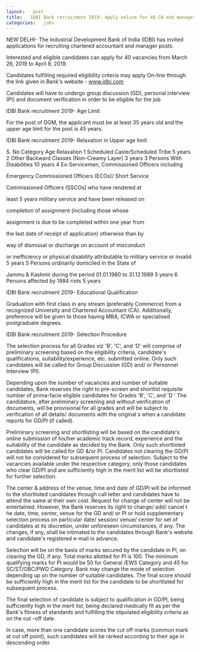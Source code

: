 ```yaml
--- 
layout:   post
title:   IDBI Bank recruitment 2019- Apply online for 40 CA and manager posts @idbi.com
categories:   jobs
---
```

NEW DELHI- The Industrial Development Bank of India (IDBI) has invited applications for recruiting chartered accountant and manager posts.

Interested and eligible candidates can apply for 40 vacancies from March 26, 2019 to April 8, 2019.

Candidates fulfilling required eligibility criteria may apply On-line through the link given in Bank's website - www.idbi.com

Candidates will have to undergo group discussion (GD), personal interview (PI) and document verification in order to be eligible for the job

IDBI Bank recruitment 2019- Age Limit

For the post of DGM, the applicant must be at least 35 years old and the upper age limit for the post is 45 years.

IDBI Bank recruitment 2019- Relaxation in Upper age limit

S. No 	Category 	Age Relaxation
1 	Scheduled Caste/Scheduled Tribe 	5 years
2 	Other Backward Classes (Non-Creamy Layer) 	3 years
3 	Persons With Disabilities 	10 years
4 	Ex-Servicemen, Commissioned Officers including

Emergency Commissioned Officers (ECOs)/ Short Service

Commissioned Officers (SSCOs) who have rendered at

least 5 years military service and have been released on

completion of assignment (including those whose

assignment is due to be completed within one year from

the last date of receipt of application) otherwise than by

way of dismissal or discharge on account of misconduct

or inefficiency or physical disability attributable to
military service or invalid 	5 years
5 	Persons ordinarily domiciled in the State of

Jammu & Kashmir during the period
01.01.1980 to 31.12.1989 	5 years
6 	Persons affected by 1984 riots 	5 years


IDBI Bank recruitment 2019- Educational Qualification

Graduation with first class in any stream (preferably Commerce) from a recognized University and Chartered Accountant (CA). Additionally, preference will be given to those having MBA, ICWA or specialised postgraduate degrees.

IDBI Bank recruitment 2019- Selection Procedure

The selection process for all Grades viz 'B', 'C', and 'D' will comprise of preliminary screening based on the eligibility criteria, candidate's qualifications, suitability/experience, etc. submitted online. Only such candidates will be called for Group Discussion (GD) and/ or Personnel Interview (PI).

Depending upon the number of vacancies and number of suitable candidates, Bank reserves the right to pre-screen and shortlist requisite number of prima-facie eligible candidates for Grades 'B', 'C', and 'D ' The candidature, after preliminary screening and without verification of documents, will be provisional for all grades and will be subject to verification of all details/ documents with the original s when a candidate reports for GD/PI (if called).

Preliminary screening and shortlisting will be based on the candidate's online submission of his/her academic track record, experience and the suitability of the candidate as decided by the Bank. Only such shortlisted candidates will be called for GD &/or PI. Candidates not clearing the GD/PI will not be considered for subsequent process of selection. Subject to the vacancies available under the respective category, only those candidates who clear GD/PI and are sufficiently high in the merit list will be shortlisted for further selection.

The center & address of the venue, time and date of GD/PI will be informed to the shortlisted candidates through call letter and candidates have to attend the same at their own cost. Request for change of center will not be entertained. However, the Bank reserves its right to change/ add/ cancel t he date, time, center, venue for the GD and/ or PI or hold supplementary selection process on particular date/ session/ venue/ center for set of candidates at its discretion, under unforeseen circumstances, if any. The changes, if any, shall be intimated to the candidates through Bank's website and candidate's registered e-mail in advance.


Selection will be on the basis of marks secured by the candidate in PI, on clearing the GD, if any. Total marks allotted for PI is 100. The minimum qualifying marks for PI would be 50 for General /EWS Category and 45 for SC/ST/OBC/PWD Category. Bank may change the mode of selection depending up on the number of suitable candidates. The final score should be sufficiently high in the merit list for the candidate to be shortlisted for subsequent process.


The final selection of candidate is subject to qualification in GD/PI, being sufficiently high in the merit list, being declared medically fit as per the Bank's fitness of standards and fulfilling the stipulated eligibility criteria as on the cut -off date.


In case, more than one candidate scores the cut off marks (common mark at cut off point), such candidates will be ranked according to their age in descending order.
